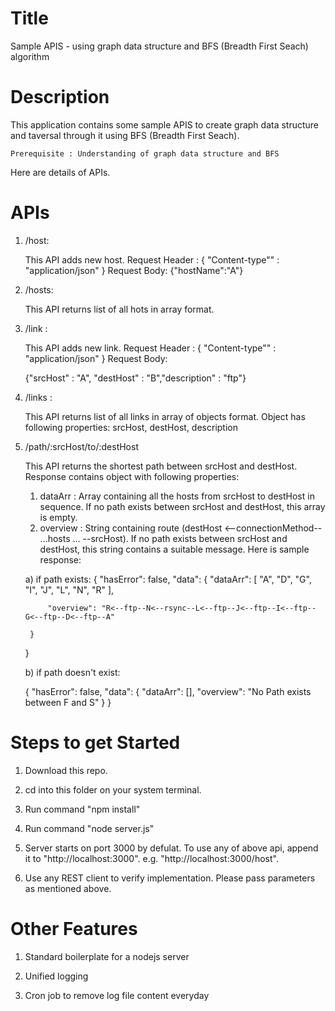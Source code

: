 Title
========================================================================================
Sample APIS - using graph data structure and BFS (Breadth First Seach) algorithm

Description
========================================================================================
This application contains some sample APIS to create graph data structure and taversal through it using BFS (Breadth First Seach).

	Prerequisite : Understanding of graph data structure and BFS


Here are details of APIs.

APIs
========================================================================================
1) /host:

	This API adds new host.
	Request Header : 
	{
		"Content-type"" : "application/json"
	}
	Request Body:
	{"hostName":"A"}
	
2) /hosts:

	This API returns list of all hots in array format.

3) /link :

	This API adds new link.
	Request Header : 
	{
		"Content-type"" : "application/json"
	}
	Request Body:
	
	{"srcHost" : "A", "destHost" : "B","description" : "ftp"}

4) /links :

	This API returns list of all links in array of objects format. Object has following properties: srcHost, destHost, description

5) /path/:srcHost/to/:destHost
	

	This API returns the shortest path between srcHost and destHost. Response contains object with following properties:
	1) dataArr : Array containing all the hosts from srcHost to destHost in sequence. If no path exists between srcHost and destHost, this array is empty.
	2) overview : String containing route (destHost <--connectionMethod-- ...hosts ... --srcHost). If no path exists between srcHost and destHost, this string contains a suitable message.
	Here is sample response:
	
	a) if path exists:
	{
		"hasError": false,
		"data": {
			"dataArr": [
				"A",
				"D",
				"G",
				"I",
				"J",
				"L",
				"N",
				"R"
			],
	
			"overview": "R<--ftp--N<--rsync--L<--ftp--J<--ftp--I<--ftp--G<--ftp--D<--ftp--A"
	
		}
	}
	
	b) if path doesn't exist:
	
	{
		"hasError": false,
		"data": {
			"dataArr": [],
			"overview": "No Path exists between F and S"
		}
	}
	
Steps to get Started 
========================================================================================
1) Download this repo.

2) cd into this folder on your system terminal.

3) Run command "npm install"

4) Run command "node server.js"

5) Server starts on port 3000 by defulat. To use any of above api, append it to "http://localhost:3000".  e.g. "http://localhost:3000/host".
 
6) Use any REST client to verify implementation. Please pass parameters as mentioned above.




Other Features
========================================================================================

1) Standard boilerplate for a nodejs server

2) Unified logging 

3) Cron job to remove log file content everyday

